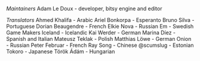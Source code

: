 *Maintainers*
Adam Le Doux - developer, bitsy engine and editor

*Translators*
Ahmed Khalifa - Arabic
Ariel Bonkorpa - Esperanto
Bruno Silva - Portuguese
Dorian Beaugendre - French
Elkie Nova - Russian
Em - Swedish
Game Makers Iceland - Icelandic
Kai Werder - German
Marina Díez - Spanish and Italian
Mateusz Teklak - Polish
Matthias Löwe - German
Onion - Russian
Peter Februar - French
Ray Song - Chinese
@scumslug - Estonian
Tokoro - Japanese
Török Ádám - Hungarian